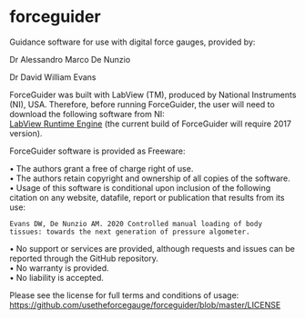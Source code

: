 # forceguider

Guidance software for use with digital force gauges, provided by:

Dr Alessandro Marco De Nunzio

Dr David William Evans


ForceGuider was built with LabView (TM), produced by National Instruments (NI), USA. Therefore, before running ForceGuider, the user will need to download the following software from NI:
<br>
<a href="https://www.ni.com/en-gb/support/downloads/software-products/download.labview.html">LabView Runtime Engine</a> (the current build of ForceGuider will require 2017 version).
<br>




ForceGuider software is provided as Freeware:

•	The authors grant a free of charge right of use. <br>
•	The authors retain copyright and ownership of all copies of the software. <br>
•	Usage of this software is conditional upon inclusion of the following citation on any website, datafile, report or publication that results from its use:

    Evans DW, De Nunzio AM. 2020 Controlled manual loading of body tissues: towards the next generation of pressure algometer.
    
•	No support or services are provided, although requests and issues can be reported through the GitHub repository. <br>
•	No warranty is provided. <br>
•	No liability is accepted. <br>

Please see the license for full terms and conditions of usage: https://github.com/usetheforcegauge/forceguider/blob/master/LICENSE
